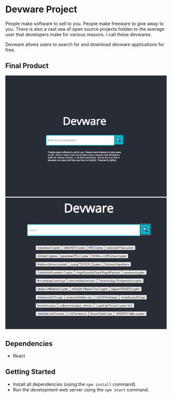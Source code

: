  # Devware Project

People make software to sell to you. People make freeware to give away to you. There is also a vast sea of open source projects hidden to the average user that developers make for various reasons. I call these devwares.

Devware allows users to search for and download devware applications for free.

## Final Product

!["screenshot of homepage"](https://raw.githubusercontent.com/alextheprogrammer21/Devware/master/src/images/1.PNG)
!["screenshot of searched page"](https://raw.githubusercontent.com/alextheprogrammer21/Devware/master/src/images/2.PNG)

## Dependencies

- React

## Getting Started

- Install all dependencies (using the `npm install` command).
- Run the development web server using the `npm start` command.